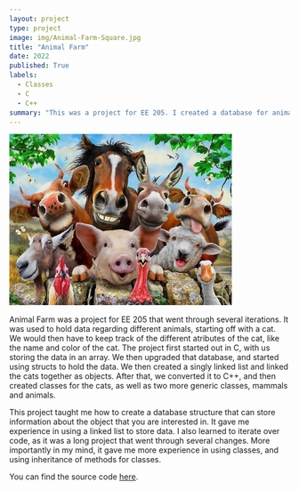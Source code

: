 ```yaml
---
layout: project
type: project
image: img/Animal-Farm-Square.jpg
title: "Animal Farm"
date: 2022
published: True
labels:
  - Classes
  - C
  - C++
summary: "This was a project for EE 205. I created a database for animals that you could input data into."
---
```


<div class="text-center p-4">
  <img width="400px" src="../img/Animal-Farm-Full.jpg" class="img-thumbnail" >
</div>

Animal Farm was a project for EE 205 that went through several iterations. It was used to hold data regarding different animals, starting off with a cat. We would then have to keep track of the different atributes of the cat, like the name and color of the cat. The project first started out in C, with us storing the data in an array. We then upgraded that database, and started using structs to hold the data. We then created a singly linked list and linked the cats together as objects. After that, we converted it to C++, and then created classes for the cats, as well as two more generic classes, mammals and animals. 

This project taught me how to create a database structure that can store information about the object that you are interested in. It gave me experience in using a linked list to store data. I also learned to iterate over code, as it was a long project that went through several changes. More importantly in my mind, it gave me more experience in using classes, and using inheritance of methods for classes. 

You can find the source code [here](https://github.com/leoliang22/ee205-Animal-Farm).
